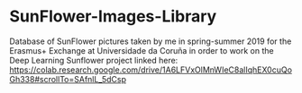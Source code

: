 # SunFlower-Images-Library
Database of SunFlower pictures taken by me in spring-summer 2019 for the Erasmus+ Exchange at Universidade da Coruña in order to work on the Deep Learning Sunflower project linked here: https://colab.research.google.com/drive/1A6LFVxOlMnWIeC8alIqhEX0cuQoGh338#scrollTo=SAfnlL_5dCsp
